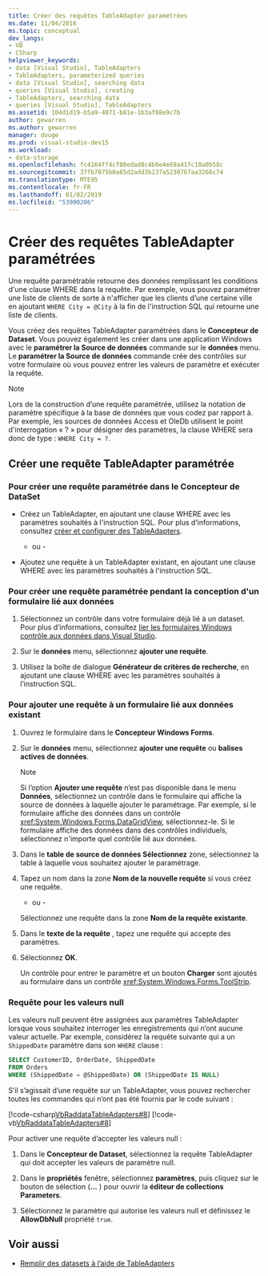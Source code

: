 ```yaml
---
title: Créer des requêtes TableAdapter paramétrées
ms.date: 11/04/2016
ms.topic: conceptual
dev_langs:
- VB
- CSharp
helpviewer_keywords:
- data [Visual Studio], TableAdapters
- TableAdapters, parameterized queries
- data [Visual Studio], searching data
- queries [Visual Studio], creating
- TableAdapters, searching data
- queries [Visual Studio], TableAdapters
ms.assetid: 104d1d19-b5a9-4071-b81e-1b3af08e9c7b
author: gewarren
ms.author: gewarren
manager: douge
ms.prod: visual-studio-dev15
ms.workload:
- data-storage
ms.openlocfilehash: fc4164ff4cf88edad8c4b0e4e69a41fc18a0b58c
ms.sourcegitcommit: 37fb7075b0a65d2add3b137a5230767aa3266c74
ms.translationtype: MTE95
ms.contentlocale: fr-FR
ms.lasthandoff: 01/02/2019
ms.locfileid: "53900206"
---
```

# <a name="create-parameterized-tableadapter-queries"></a>Créer des requêtes TableAdapter paramétrées

Une requête paramétrable retourne des données remplissant les conditions d'une clause WHERE dans la requête. Par exemple, vous pouvez paramétrer une liste de clients de sorte à n'afficher que les clients d’une certaine ville en ajoutant `WHERE City = @City` à la fin de l'instruction SQL qui retourne une liste de clients.

Vous créez des requêtes TableAdapter paramétrées dans le **Concepteur de Dataset**. Vous pouvez également les créer dans une application Windows avec le **paramétrer la Source de données** commande sur le **données** menu. Le **paramétrer la Source de données** commande crée des contrôles sur votre formulaire où vous pouvez entrer les valeurs de paramètre et exécuter la requête.

> [!NOTE]
> Lors de la construction d’une requête paramétrée, utilisez la notation de paramètre spécifique à la base de données que vous codez par rapport à. Par exemple, les sources de données Access et OleDb utilisent le point d'interrogation « ? » pour désigner des paramètres, la clause WHERE sera donc de type : `WHERE City = ?`.

## <a name="create-a-parameterized-tableadapter-query"></a>Créer une requête TableAdapter paramétrée

### <a name="to-create-a-parameterized-query-in-the-dataset-designer"></a>Pour créer une requête paramétrée dans le Concepteur de DataSet

-   Créez un TableAdapter, en ajoutant une clause WHERE avec les paramètres souhaités à l'instruction SQL. Pour plus d’informations, consultez [créer et configurer des TableAdapters](../data-tools/create-and-configure-tableadapters.md).

     - ou -

-   Ajoutez une requête à un TableAdapter existant, en ajoutant une clause WHERE avec les paramètres souhaités à l'instruction SQL.

### <a name="to-create-a-parameterized-query-while-designing-a-data-bound-form"></a>Pour créer une requête paramétrée pendant la conception d'un formulaire lié aux données

1.  Sélectionnez un contrôle dans votre formulaire déjà lié à un dataset. Pour plus d’informations, consultez [lier les formulaires Windows contrôle aux données dans Visual Studio](../data-tools/bind-windows-forms-controls-to-data-in-visual-studio.md).

2.  Sur le **données** menu, sélectionnez **ajouter une requête**.

3.  Utilisez la boîte de dialogue **Générateur de critères de recherche**, en ajoutant une clause WHERE avec les paramètres souhaités à l’instruction SQL.

### <a name="to-add-a-query-to-an-existing-data-bound-form"></a>Pour ajouter une requête à un formulaire lié aux données existant

1.  Ouvrez le formulaire dans le **Concepteur Windows Forms**.

2.  Sur le **données** menu, sélectionnez **ajouter une requête** ou **balises actives de données**.

    > [!NOTE]
    > Si l’option **Ajouter une requête** n’est pas disponible dans le menu **Données**, sélectionnez un contrôle dans le formulaire qui affiche la source de données à laquelle ajouter le paramétrage. Par exemple, si le formulaire affiche des données dans un contrôle <xref:System.Windows.Forms.DataGridView>, sélectionnez-le. Si le formulaire affiche des données dans des contrôles individuels, sélectionnez n'importe quel contrôle lié aux données.

3.  Dans le **table de source de données Sélectionnez** zone, sélectionnez la table à laquelle vous souhaitez ajouter le paramétrage.

4.  Tapez un nom dans la zone **Nom de la nouvelle requête** si vous créez une requête.

     - ou -

     Sélectionnez une requête dans la zone **Nom de la requête existante**.

5.  Dans le **texte de la requête** , tapez une requête qui accepte des paramètres.

6.  Sélectionnez **OK**.

     Un contrôle pour entrer le paramètre et un bouton **Charger** sont ajoutés au formulaire dans un contrôle <xref:System.Windows.Forms.ToolStrip>.

### <a name="query-for-null-values"></a>Requête pour les valeurs null

Les valeurs null peuvent être assignées aux paramètres TableAdapter lorsque vous souhaitez interroger les enregistrements qui n’ont aucune valeur actuelle. Par exemple, considérez la requête suivante qui a un `ShippedDate` paramètre dans son `WHERE` clause :

 ```sql
SELECT CustomerID, OrderDate, ShippedDate
FROM Orders
WHERE (ShippedDate = @ShippedDate) OR (ShippedDate IS NULL)
```

S’il s’agissait d’une requête sur un TableAdapter, vous pouvez rechercher toutes les commandes qui n’ont pas été fournis par le code suivant :

[!code-csharp[VbRaddataTableAdapters#8](../data-tools/codesnippet/CSharp/create-parameterized-tableadapter-queries_1.cs)]
[!code-vb[VbRaddataTableAdapters#8](../data-tools/codesnippet/VisualBasic/create-parameterized-tableadapter-queries_1.vb)]

Pour activer une requête d’accepter les valeurs null :

1.  Dans le **Concepteur de Dataset**, sélectionnez la requête TableAdapter qui doit accepter les valeurs de paramètre null.

2.  Dans le **propriétés** fenêtre, sélectionnez **paramètres**, puis cliquez sur le bouton de sélection (**...** ) pour ouvrir la **éditeur de collections Parameters**.

3.  Sélectionnez le paramètre qui autorise les valeurs null et définissez le **AllowDbNull** propriété `true`.

## <a name="see-also"></a>Voir aussi

- [Remplir des datasets à l’aide de TableAdapters](../data-tools/fill-datasets-by-using-tableadapters.md)